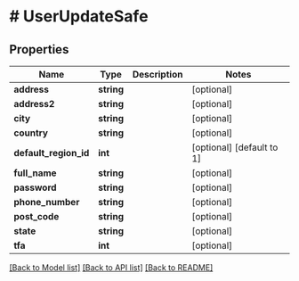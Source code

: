 # # UserUpdateSafe

## Properties

Name | Type | Description | Notes
------------ | ------------- | ------------- | -------------
**address** | **string** |  | [optional]
**address2** | **string** |  | [optional]
**city** | **string** |  | [optional]
**country** | **string** |  | [optional]
**default_region_id** | **int** |  | [optional] [default to 1]
**full_name** | **string** |  | [optional]
**password** | **string** |  | [optional]
**phone_number** | **string** |  | [optional]
**post_code** | **string** |  | [optional]
**state** | **string** |  | [optional]
**tfa** | **int** |  | [optional]

[[Back to Model list]](../../README.md#models) [[Back to API list]](../../README.md#endpoints) [[Back to README]](../../README.md)
